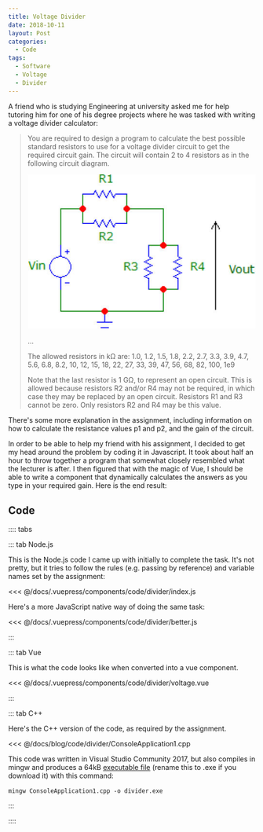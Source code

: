 ```yaml
---
title: Voltage Divider
date: 2018-10-11
layout: Post
categories:
  - Code
tags:
  - Software
  - Voltage
  - Divider
---
```


A friend who is studying Engineering at university asked me for help tutoring him for one of his degree projects where he was tasked with writing a voltage divider calculator:

<!-- more -->

> You are required to design a program to calculate the best possible standard resistors to use for a voltage divider circuit to get the required circuit gain. The circuit will contain 2 to 4 resistors as in the following circuit diagram.
>
> ![Circuit](./circuit.jpg)
>
> ...
>
> The allowed resistors in kΩ are:  1.0, 1.2, 1.5, 1.8, 2.2, 2.7, 3.3, 3.9, 4.7, 5.6, 6.8, 8.2, 10, 12, 15, 18, 22, 27, 33, 39, 47, 56, 68, 82, 100, 1e9
>
> Note that the last resistor is 1 GΩ, to represent an open circuit. This is allowed because resistors R2 and/or R4 may not be required, in which case they may be replaced by an open circuit. Resistors R1 and R3 cannot be zero. Only resistors R2 and R4 may be this value.

There's some more explanation in the assignment, including information on how to calculate the resistance values p1 and p2, and the gain of the circuit.

In order to be able to help my friend with his assignment, I decided to get my head around the problem by coding it in Javascript. It took about half an hour to throw together a program that somewhat closely resembled what the lecturer is after. I then figured that with the magic of Vue, I should be able to write a component that dynamically calculates the answers as you type in your required gain. Here is the end result:

<code-divider-voltage />

## Code

:::: tabs

::: tab Node.js

This is the Node.js code I came up with initially to complete the task. It's not pretty, but it tries to follow the rules (e.g. passing by reference) and variable names set by the assignment:

<<< @/docs/.vuepress/components/code/divider/index.js

Here's a more JavaScript native way of doing the same task:

<<< @/docs/.vuepress/components/code/divider/better.js

:::

::: tab Vue

This is what the code looks like when converted into a vue component.

<<< @/docs/.vuepress/components/code/divider/voltage.vue

:::

::: tab C++

Here's the C++ version of the code, as required by the assignment.

<<< @/docs/blog/code/divider/ConsoleApplication1.cpp

This code was written in Visual Studio Community 2017, but also compiles in mingw and produces a 64kB [executable file](/programs/divider.executable) (rename this to .exe if you download it) with this command:

```shell
mingw ConsoleApplication1.cpp -o divider.exe
```

:::

::::
